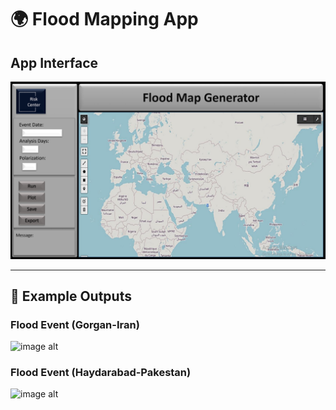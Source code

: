 # 🌍 Flood Mapping App


## App Interface

![image alt](https://github.com/SaeidDaliriSusefi/Flood-Mapping-Sentinel1/blob/a85f25c9d62bb0831978d939ec57b5f57109c741/Images/App.jpg)

-------------------------------------------------------------------------------------------------------------------------------------------------


## 📸 Example Outputs

### Flood Event (Gorgan-Iran)
![image alt](https://github.com/SaeidDaliriSusefi/Flood-Mapping-Sentinel1/blob/00e8be41fab55b320c75d62e8936e07222e81367/Images/Flood_Report_2019-03-23.png)


### Flood Event (Haydarabad-Pakestan)
![image alt](https://github.com/SaeidDaliriSusefi/Flood-Mapping-Sentinel1/blob/fd846a7b1b368a0b097f5084ed15d9060a357d22/Images/Flood_Report_2022-09-08.png)

